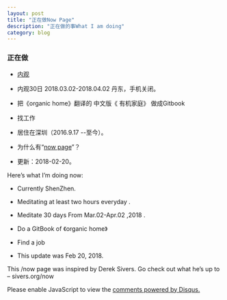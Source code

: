 ```yaml
---
layout: post
title: "正在做Now Page"
description: "正在做的事What I am doing"
category: blog
---
```


### 正在做



- [内观](https://www.dhamma.org/zh-HANS/index)

- 内观30日 2018.03.02-2018.04.02 丹东，手机关闭。

- 把《organic home》翻译的 中文版《 有机家庭》 做成Gitbook

- 找工作


- 居住在深圳（2016.9.17 --至今）。


- 为什么有“[now page](http://nownownow.com/about)”？

- 更新：2018-02-20。

Here’s what I’m doing now:

- Currently ShenZhen.

- Meditating at least two hours everyday . 

- Meditate 30 days From Mar.02-Apr.02 ,2018 . 

- Do a GitBook of 《organic home》

- Find a job

- This update was Feb 20, 2018.

This /now page was inspired by Derek Sivers. Go check out what he’s up to – sivers.org/now 


<div id="disqus_thread"></div>
<script>

/**
*  RECOMMENDED CONFIGURATION VARIABLES: EDIT AND UNCOMMENT THE SECTION BELOW TO INSERT DYNAMIC VALUES FROM YOUR PLATFORM OR CMS.
*  LEARN WHY DEFINING THESE VARIABLES IS IMPORTANT: https://disqus.com/admin/universalcode/#configuration-variables*/
/*
var disqus_config = function () {
this.page.url = https://violettianjie.github.io;  // Replace PAGE_URL with your page's canonical URL variable
this.page.identifier = https://violettianjie.github.io; // Replace PAGE_IDENTIFIER with your page's unique identifier variable
};
*/
(function() { // DON'T EDIT BELOW THIS LINE
var d = document, s = d.createElement('script');
s.src = 'https://https-violettianjie-github-io-1.disqus.com/embed.js';
s.setAttribute('data-timestamp', +new Date());
(d.head || d.body).appendChild(s);
})();
</script>
<noscript>Please enable JavaScript to view the <a href="https://disqus.com/?ref_noscript">comments powered by Disqus.</a></noscript>


